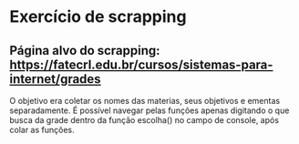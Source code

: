 # Exercício de scrapping

## Página alvo do scrapping: https://fatecrl.edu.br/cursos/sistemas-para-internet/grades

O objetivo era coletar os nomes das materias, seus objetivos e ementas separadamente. É possível navegar pelas funções apenas digitando o que busca da grade dentro da função escolha() no campo de console, após colar as funções.
